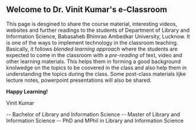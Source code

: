 ## Welcome to Dr. Vinit Kumar's e-Classroom

This page is desgined to share the course material, interesting videos, websites and further readings to the students of Department of Library and Information Science, Babasaheb Bhimrao Ambedkar University, Lucknow. It is one of the ways to implement technology in the classroom teaching. Basically, it follows _blended learning approach_ where the students are expected to come in the classroom with a _pre-reading_ of text, video and other learning materials. This helps them in forming a good background knolwedge on the topics to be coovered in the class and also help them in understanding the topics during the class. Some post-class materials lijke lecture notes, powerpoint presentations will also be shared. 

**Happy Learning!**

Vinit Kumar

-- Bachelor of Library and Information Science
-- Master of Library and Information Science
-- PhD and MPhil in Library and Information Science
